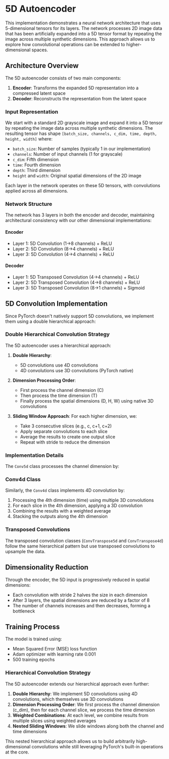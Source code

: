 # 5D Autoencoder

This implementation demonstrates a neural network architecture that uses 5-dimensional tensors for its layers. The network processes 2D image data that has been artificially expanded into a 5D tensor format by repeating the image across multiple synthetic dimensions. This approach allows us to explore how convolutional operations can be extended to higher-dimensional spaces.

## Architecture Overview

The 5D autoencoder consists of two main components:

1. **Encoder**: Transforms the expanded 5D representation into a compressed latent space
2. **Decoder**: Reconstructs the representation from the latent space

### Input Representation

We start with a standard 2D grayscale image and expand it into a 5D tensor by repeating the image data across multiple synthetic dimensions. The resulting tensor has shape `[batch_size, channels, c_dim, time, depth, height, width]` where:

- `batch_size`: Number of samples (typically 1 in our implementation)
- `channels`: Number of input channels (1 for grayscale)
- `c_dim`: Fifth dimension
- `time`: Fourth dimension
- `depth`: Third dimension
- `height` and `width`: Original spatial dimensions of the 2D image

Each layer in the network operates on these 5D tensors, with convolutions applied across all dimensions.

### Network Structure

The network has 3 layers in both the encoder and decoder, maintaining architectural consistency with our other dimensional implementations:

#### Encoder
- Layer 1: 5D Convolution (1→8 channels) + ReLU
- Layer 2: 5D Convolution (8→4 channels) + ReLU
- Layer 3: 5D Convolution (4→4 channels) + ReLU

#### Decoder
- Layer 1: 5D Transposed Convolution (4→4 channels) + ReLU
- Layer 2: 5D Transposed Convolution (4→8 channels) + ReLU
- Layer 3: 5D Transposed Convolution (8→1 channels) + Sigmoid

## 5D Convolution Implementation

Since PyTorch doesn't natively support 5D convolutions, we implement them using a double hierarchical approach:

### Double Hierarchical Convolution Strategy

The 5D autoencoder uses a hierarchical approach:

1. **Double Hierarchy**: 
   - 5D convolutions use 4D convolutions
   - 4D convolutions use 3D convolutions (PyTorch native)

2. **Dimension Processing Order**:
   - First process the channel dimension (C)
   - Then process the time dimension (T)
   - Finally process the spatial dimensions (D, H, W) using native 3D convolutions

3. **Sliding Window Approach**: For each higher dimension, we:
   - Take 3 consecutive slices (e.g., c, c+1, c+2)
   - Apply separate convolutions to each slice
   - Average the results to create one output slice
   - Repeat with stride to reduce the dimension

### Implementation Details

The `Conv5d` class processes the channel dimension by:

### Conv4d Class

Similarly, the `Conv4d` class implements 4D convolution by:
1. Processing the 4th dimension (time) using multiple 3D convolutions
2. For each slice in the 4th dimension, applying a 3D convolution
3. Combining the results with a weighted average
4. Stacking the outputs along the 4th dimension

### Transposed Convolutions

The transposed convolution classes (`ConvTranspose5d` and `ConvTranspose4d`) follow the same hierarchical pattern but use transposed convolutions to upsample the data.

## Dimensionality Reduction

Through the encoder, the 5D input is progressively reduced in spatial dimensions:
- Each convolution with stride 2 halves the size in each dimension
- After 3 layers, the spatial dimensions are reduced by a factor of 8
- The number of channels increases and then decreases, forming a bottleneck

## Training Process

The model is trained using:
- Mean Squared Error (MSE) loss function
- Adam optimizer with learning rate 0.001
- 500 training epochs

### Hierarchical Convolution Strategy

The 5D autoencoder extends our hierarchical approach even further:

1. **Double Hierarchy**: We implement 5D convolutions using 4D convolutions, which themselves use 3D convolutions
2. **Dimension Processing Order**: We first process the channel dimension (c_dim), then for each channel slice, we process the time dimension
3. **Weighted Combinations**: At each level, we combine results from multiple slices using weighted averages
4. **Nested Sliding Windows**: We slide windows along both the channel and time dimensions

This nested hierarchical approach allows us to build arbitrarily high-dimensional convolutions while still leveraging PyTorch's built-in operations at the core.